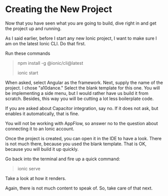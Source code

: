 # Creating the New Project 

Now that you have seen what you are going to build, dive right in and
get the project up and running.

As I said earlier, before I start any new Ionic project, I want to make
sure I am on the latest Ionic CLI. Do that first.

Run these commands

> npm install -g \@ionic/cli@latest
>
> ionic start

When asked, select Angular as the framework. Next, supply the name of
the project. I chose "a10dance." Select the blank template for this one.
You will be implementing a side menu, but I would rather have us build
it from scratch. Besides, this way you will be cutting a lot less
boilerplate code.

If you are asked about Capacitor integration, say no. If it does not
ask, but enables it automatically, that is fine.

You will not be working with AppFlow, so answer no to the question about
connecting it to an Ionic account.

Once the project is created, you can open it in the IDE to have a look.
There is not much there, because you used the blank template. That is
OK, because you will build it up quickly.

Go back into the terminal and fire up a quick command:

> ionic serve

Take a look at how it renders.

Again, there is not much content to speak of. So, take care of that
next.


